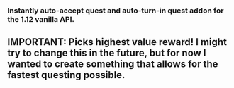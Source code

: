 ### Instantly auto-accept quest and auto-turn-in quest addon for the 1.12 vanilla API.

## IMPORTANT: Picks highest value reward! I might try to change this in the future, but for now I wanted to create something that allows for the fastest questing possible.

